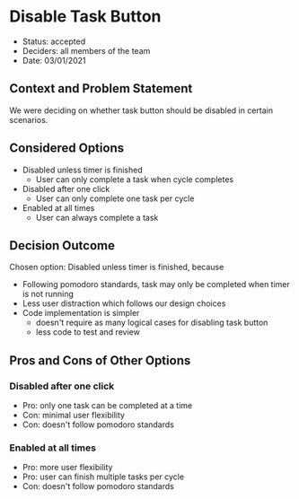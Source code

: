 # Disable Task Button

* Status: accepted
* Deciders: all members of the team
* Date: 03/01/2021

## Context and Problem Statement

We were deciding on whether task button should be disabled in certain scenarios.

## Considered Options

* Disabled unless timer is finished
  - User can only complete a task when cycle completes
* Disabled after one click
  - User can only complete one task per cycle
* Enabled at all times
  - User can always complete a task

## Decision Outcome

Chosen option: Disabled unless timer is finished, because

* Following pomodoro standards, task may only be completed when timer is not running
* Less user distraction which follows our design choices
* Code implementation is simpler
  - doesn't require as many logical cases for disabling task button
  - less code to test and review

## Pros and Cons of Other Options

### Disabled after one click

* Pro: only one task can be completed at a time 
* Con: minimal user flexibility
* Con: doesn't follow pomodoro standards

### Enabled at all times

* Pro: more user flexibility
* Pro: user can finish multiple tasks per cycle
* Con: doesn't follow pomodoro standards
